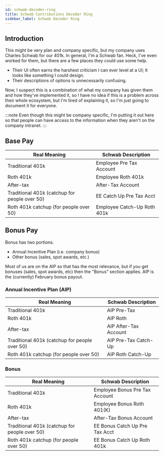 ```yaml
---
id: schwab-decoder-ring
title: Schwab Contributions Decoder Ring
sidebar_label: Schwab Decoder Ring
---
```


## Introduction

This might be very plan and company specific, but my company uses Charles Schwab for our 401k.  In general, I'm a Schwab fan.  Heck, I've even worked for them, but there are a few places they could use some help.  

* Their UI often earns the harshest criticism I can ever level at a UI;  It looks like something I could design.
* Their descriptions of options is unnecessarily confusing.

Now, I suspect this is a combination of what my company has given them and how they've implemented it, so I have no idea if this is a problem across their whole ecosystem, but I'm tired of explaining it, so I'm just going to document it for everyone.

:::note
Even though this might be company specific, I'm putting it out here so that people can have access to the information when they aren't on the company intranet.
:::

## Base Pay
| Real Meaning | Schwab Description|
|---|---|
|Traditional 401k|Employee Pre Tax Account|
|Roth 401k|Employee Roth 401k|
|After-tax|After-Tax Account|
|Traditional 401k (catchup for people over 50)|EE Catch Up Pre Tax Acct|
|Roth 401k catchup (for people over 50)|Employee Catch-Up Roth 401k|

## Bonus Pay
Bonus has two portions. 

* Annual Incentive Plan (i.e. company bonus)
* Other bonus (sales, spot awards, etc.)

Most of us are on the AIP so that has the most relevance, but if you get bonuses (sales, spot awards, etc) then the "Bonus" section applies. AIP is the (currently) February bonus payout.

### Annual Incentive Plan (AIP)

| Real Meaning | Schwab Description|
|---|---|
|Traditional 401k|AIP Pre-Tax|
|Roth 401k|AIP Roth|
|After-tax|AIP After-Tax Account|
|Traditional 401k (catchup for people over 50)|AIP Pre-Tax Catch-Up|
|Roth 401k catchup (for people over 50)|AIP Roth Catch-Up|

### Bonus

| Real Meaning | Schwab Description|
|---|---|
|Traditional 401k|Employee Bonus Pre Tax Account|
|Roth 401k|Employee Bonus Roth 401(K)|
|After-tax|After-Tax Bonus Account|
|Traditional 401k (catchup for people over 50)|EE Bonus Catch Up Pre Tax Acct
|Roth 401k catchup (for people over 50)|EE Bonus Catch Up Roth 401k|
